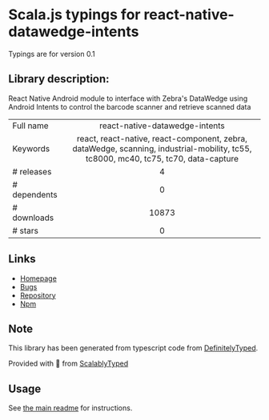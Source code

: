 
# Scala.js typings for react-native-datawedge-intents

Typings are for version 0.1

## Library description:
React Native Android module to interface with Zebra's DataWedge using Android Intents to control the barcode scanner and retrieve scanned data

|                    |                 |
| ------------------ | :-------------: |
| Full name          | react-native-datawedge-intents |
| Keywords           | react, react-native, react-component, zebra, dataWedge, scanning, industrial-mobility, tc55, tc8000, mc40, tc75, tc70, data-capture |
| # releases         | 4 |
| # dependents       | 0 |
| # downloads        | 10873 |
| # stars            | 0 |

## Links
- [Homepage](https://github.com/darryncampbell/react-native-datawedge-intents#readme)
- [Bugs](https://github.com/darryncampbell/react-native-datawedge-intents/issues)
- [Repository](https://github.com/darryncampbell/react-native-datawedge-intents)
- [Npm](https://www.npmjs.com/package/react-native-datawedge-intents)
    


## Note
This library has been generated from typescript code from [DefinitelyTyped](https://definitelytyped.org).

Provided with :purple_heart: from [ScalablyTyped](https://github.com/oyvindberg/ScalablyTyped)

## Usage
See [the main readme](../../readme.md) for instructions.


